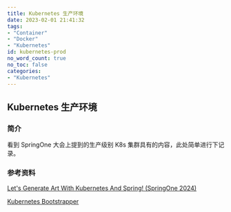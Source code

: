 ```yaml
---
title: Kubernetes 生产环境
date: 2023-02-01 21:41:32
tags:
- "Container"
- "Docker"
- "Kubernetes"
id: kubernetes-prod
no_word_count: true
no_toc: false
categories: 
- "Kubernetes"
---
```


## Kubernetes 生产环境

### 简介

看到 SpringOne 大会上提到的生产级别 K8s 集群具有的内容，此处简单进行下记录。

### 参考资料

[Let's Generate Art With Kubernetes And Spring! (SpringOne 2024)](https://www.youtube.com/watch?v=v5vHP3l_DHM&t=483s)

[Kubernetes Bootstrapper](https://github.com/hivenetes/k8s-bootstrapper)
